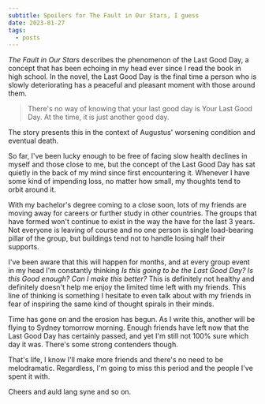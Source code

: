 ```yaml
---
subtitle: Spoilers for The Fault in Our Stars, I guess
date: 2023-01-27
tags:
  - posts
---
```

_The Fault in Our Stars_ describes the phenomenon of the Last Good Day, a concept that has been echoing in my head ever since I read the book in high school. In the novel, the Last Good Day is the final time a person who is slowly deteriorating has a peaceful and pleasant moment with those around them.

> There's no way of knowing that your last good day is Your Last Good Day. At the time, it is just another good day.

The story presents this in the context of Augustus' worsening condition and eventual death.

So far, I've been lucky enough to be free of facing slow health declines in myself and those close to me, but the concept of the Last Good Day has sat quietly in the back of my mind since first encountering it. Whenever I have some kind of impending loss, no matter how small, my thoughts tend to orbit around it.

With my bachelor's degree coming to a close soon, lots of my friends are moving away for careers or further study in other countries. The groups that have formed won't continue to exist in the way the have for the last 3 years. Not everyone is leaving of course and no one person is single load-bearing pillar of the group, but buildings tend not to handle losing half their supports.

I've been aware that this will happen for months, and at every group event in my head I'm constantly thinking _Is this going to be the Last Good Day? Is this Good enough? Can I make this better?_ This is definitely not healthy and definitely doesn't help me enjoy the limited time left with my friends. This line of thinking is something I hesitate to even talk about with my friends in fear of inspiring the same kind of thought spirals in their minds.

Time has gone on and the erosion has begun. As I write this, another will be flying to Sydney tomorrow morning. Enough friends have left now that the Last Good Day has certainly passed, and yet I'm still not 100% sure which day it was. There's some strong contenders though.

That's life, I know I'll make more friends and there's no need to be melodramatic. Regardless, I'm going to miss this period and the people I've spent it with.

Cheers and auld lang syne and so on.
